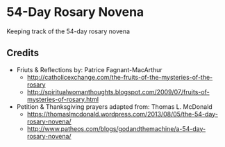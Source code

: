 # 54-Day Rosary Novena

Keeping track of the 54-day rosary novena


## Credits

* Friuts & Reflections by: Patrice Fagnant-MacArthur
    * http://catholicexchange.com/the-fruits-of-the-mysteries-of-the-rosary
    * http://spiritualwomanthoughts.blogspot.com/2009/07/fruits-of-mysteries-of-rosary.html
* Petition & Thanksgiving prayers adapted from: Thomas L. McDonald
    * https://thomaslmcdonald.wordpress.com/2013/08/05/the-54-day-rosary-novena/
    * http://www.patheos.com/blogs/godandthemachine/a-54-day-rosary-novena/

